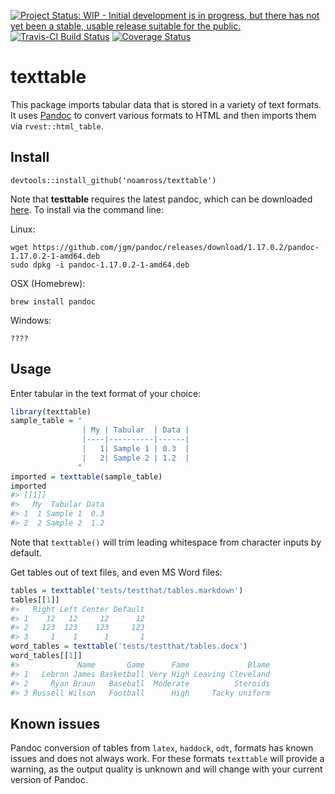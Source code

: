 [![Project Status: WIP - Initial development is in progress, but there has not yet been a stable, usable release suitable for the public.](http://www.repostatus.org/badges/latest/wip.svg)](http://www.repostatus.org/#wip) [![Travis-CI Build Status](https://travis-ci.org/noamross/texttable.svg?branch=master)](https://travis-ci.org/noamross/texttable) [![Coverage Status](https://img.shields.io/codecov/c/github/noamross/texttable/master.svg)](https://codecov.io/github/noamross/texttable?branch=master)

<!-- README.md is generated from README.Rmd. Please edit that file -->
texttable
=========

This package imports tabular data that is stored in a variety of text formats. It uses [Pandoc](http://pandoc.org/) to convert various formats to HTML and then imports them via `rvest::html_table`.

Install
-------

    devtools::install_github('noamross/texttable')

Note that **testtable** requires the latest pandoc, which can be downloaded [here](https://github.com/jgm/pandoc/releases/tag/1.17.0.2). To install via the command line:

Linux:

    wget https://github.com/jgm/pandoc/releases/download/1.17.0.2/pandoc-1.17.0.2-1-amd64.deb
    sudo dpkg -i pandoc-1.17.0.2-1-amd64.deb

OSX (Homebrew):

    brew install pandoc

Windows:

    ????

Usage
-----

Enter tabular in the text format of your choice:

``` r
library(texttable)
sample_table = "
                | My | Tabular  | Data |
                |----|----------|------|
                |   1| Sample 1 | 0.3  |
                |   2| Sample 2 | 1.2  |
               "
imported = texttable(sample_table)
imported
#> [[1]]
#>   My  Tabular Data
#> 1  1 Sample 1  0.3
#> 2  2 Sample 2  1.2
```

Note that `texttable()` will trim leading whitespace from character inputs by default.

Get tables out of text files, and even MS Word files:

``` r
tables = texttable('tests/testthat/tables.markdown')
tables[[1]]
#>   Right Left Center Default
#> 1    12   12     12      12
#> 2   123  123    123     123
#> 3     1    1      1       1
word_tables = texttable('tests/testthat/tables.docx')
word_tables[[1]]
#>             Name       Game      Fame             Blame
#> 1   Lebron James Basketball Very High Leaving Cleveland
#> 2     Ryan Braun   Baseball  Moderate          Steroids
#> 3 Russell Wilson   Football      High     Tacky uniform
```

Known issues
------------

Pandoc conversion of tables from `latex`, `haddock`, `odt`, formats has known issues and does not always work. For these formats `texttable` will provide a warning, as the output quality is unknown and will change with your current version of Pandoc.
